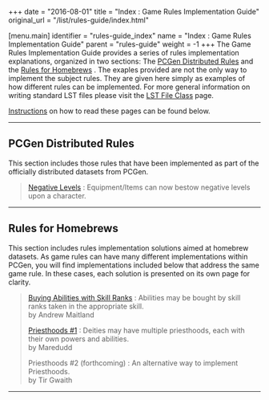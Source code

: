 +++
date = "2016-08-01"
title = "Index : Game Rules Implementation Guide"
original_url = "/list/rules-guide/index.html"

[menu.main]
    identifier = "rules-guide_index"
    name = "Index : Game Rules Implementation Guide"
    parent = "rules-guide"
        weight = -1
+++
The Game Rules Implementation Guide provides a series of rules
implementation explanations, organized in two sections: The [PCGen
Distributed Rules](/list/rules-guide/index.html#pcgendist) and the
[Rules for Homebrews](/list/rules-guide/index.html#homebrew) . The
exaples provided are not the only way to implement the subject rules.
They are given here simply as examples of how different rules can be
implemented. For more general information on writing standard LST files
please visit the [LST File Class](/list/lst-file-class/lst-file-class_index.html) page.

[Instructions](/list/rules-guide/reading-instructions.html) on how to
read these pages can be found below.

------------------------------------------------------------------------

<span id="pcgendist"></span>

PCGen Distributed Rules
-----------------------

This section includes those rules that have been implemented as part of
the officially distributed datasets from PCGen.

> [Negative Levels](/list/rules-guide/grig-negative-levels.html)
> :   Equipment/Items can now bestow negative levels upon a character.
>
------------------------------------------------------------------------

<span id="homebrew"></span>

Rules for Homebrews
-------------------

This section includes rules implementation solutions aimed at homebrew
datasets. As game rules can have many different implementations within
PCGen, you will find implementations included below that address the
same game rule. In these cases, each solution is presented on its own
page for clarity.

> [Buying Abilities with Skill Ranks](/list/rules-guide/grig-abilities-by-skill_ranks.html)
> :   Abilities may be bought by skill ranks taken in the appropriate
>     skill.\
>      by Andrew Maitland
>
> [Priesthoods \#1](/list/rules-guide/grig-priesthoods.html)
> :   Deities may have multiple priesthoods, each with their own powers
>     and abilities.\
>      by Maredudd
>
>  Priesthoods \#2 (forthcoming) 
> :   An alternative way to implement Priesthoods.\
>      by Tir Gwaith
>
------------------------------------------------------------------------



